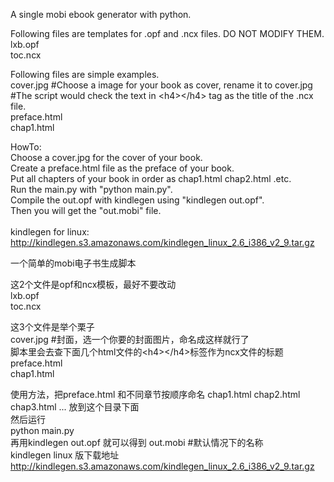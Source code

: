 A single mobi ebook generator with python.<br />

Following files are templates for .opf and .ncx files. DO NOT MODIFY THEM.<br />
lxb.opf   <br />
toc.ncx  <br />

Following files are simple examples. <br />
cover.jpg    #Choose a image for your book as cover, rename it to cover.jpg <br />
#The script would check the text in  &lt;h4&gt;&lt;/h4&gt; tag as the title of the .ncx file. <br />
preface.html  <br />
chap1.html  <br />

HowTo: <br />
Choose a cover.jpg for the cover of your book. <br />
Create a preface.html file as the preface of your book. <br />
Put all chapters of your book in order as chap1.html chap2.html .etc. <br />
Run the main.py with "python main.py". <br />
Compile the out.opf with kindlegen using "kindlegen out.opf". <br />
Then you will get the "out.mobi" file. <br />
<br />
kindlegen for linux: <br />
http://kindlegen.s3.amazonaws.com/kindlegen_linux_2.6_i386_v2_9.tar.gz <br />

一个简单的mobi电子书生成脚本 <br />

这2个文件是opf和ncx模板，最好不要改动 <br />
lxb.opf   <br />
toc.ncx <br />

这3个文件是举个栗子 <br />
cover.jpg #封面，选一个你要的封面图片，命名成这样就行了 <br />
脚本里会去查下面几个html文件的&lt;h4&gt;&lt;/h4&gt;标签作为ncx文件的标题 <br />
preface.html  <br />
chap1.html <br />


使用方法，把preface.html 和不同章节按顺序命名 chap1.html chap2.html chap3.html ... 放到这个目录下面 <br />
然后运行  <br />
python main.py  <br />
再用kindlegen out.opf 就可以得到 out.mobi #默认情况下的名称 <br />
kindlegen linux 版下载地址  <br />
http://kindlegen.s3.amazonaws.com/kindlegen_linux_2.6_i386_v2_9.tar.gz  <br />
